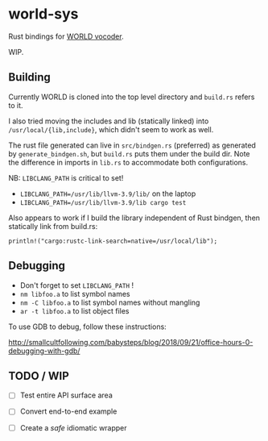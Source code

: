 world-sys
=========
Rust bindings for [WORLD vocoder](https://github.com/mmorise/World).

WIP.

Building
--------
Currently WORLD is cloned into the top level directory and `build.rs` refers to it.

I also tried moving the includes and lib (statically linked) into `/usr/local/{lib,include}`, 
which didn't seem to work as well.

The rust file generated can live in `src/bindgen.rs` (preferred) as generated by `generate_bindgen.sh`,
but `build.rs` puts them under the build dir. Note the difference in imports in `lib.rs` to accommodate
both configurations.

NB: `LIBCLANG_PATH` is critical to set!

- `LIBCLANG_PATH=/usr/lib/llvm-3.9/lib/` on the laptop
- `LIBCLANG_PATH=/usr/lib/llvm-3.9/lib cargo test`

Also appears to work if I build the library independent of Rust bindgen, then statically link 
from build.rs:

`println!("cargo:rustc-link-search=native=/usr/local/lib");`

Debugging
---------

- Don't forget to set `LIBCLANG_PATH` !
- `nm libfoo.a` to list symbol names
- `nm -C libfoo.a` to list symbol names without mangling
- `ar -t libfoo.a` to list object files

To use GDB to debug, follow these instructions:

http://smallcultfollowing.com/babysteps/blog/2018/09/21/office-hours-0-debugging-with-gdb/

TODO / WIP
----------
- [ ] Test entire API surface area
- [ ] Convert end-to-end example
- [ ] Create a _safe_ idiomatic wrapper

